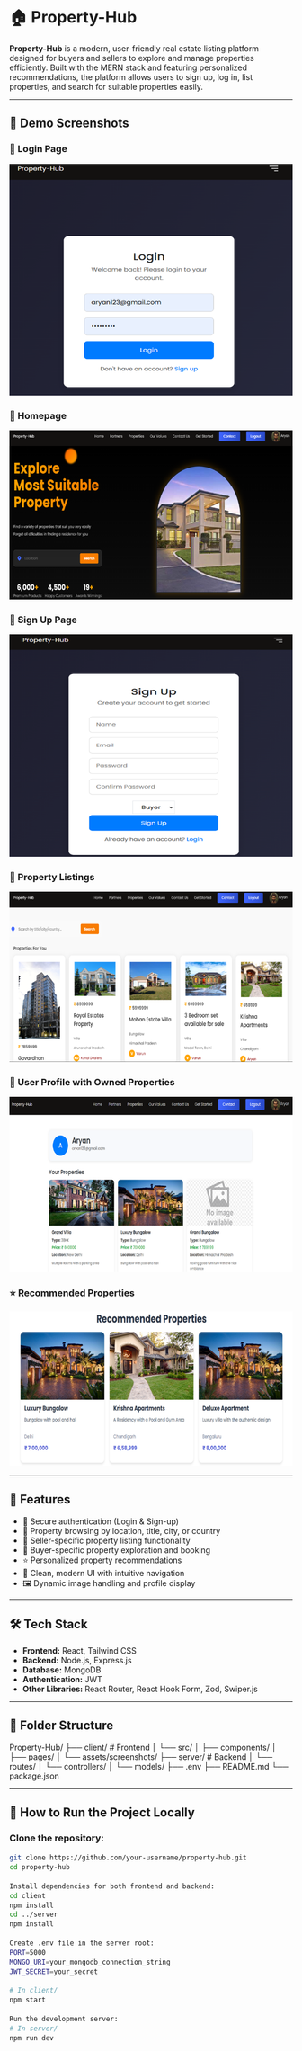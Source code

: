 # 🏠 Property-Hub

**Property-Hub** is a modern, user-friendly real estate listing platform designed for buyers and sellers to explore and manage properties efficiently. Built with the MERN stack and featuring personalized recommendations, the platform allows users to sign up, log in, list properties, and search for suitable properties easily.

---

## 📸 Demo Screenshots

### 🔐 Login Page
![Login](screenshots/login.png)

### 🏡 Homepage
![Homepage](screenshots/homepage.png)

### 📝 Sign Up Page
![Sign Up](screenshots/signup.png)

### 🧭 Property Listings
![Listings](screenshots/properties.png)

### 👤 User Profile with Owned Properties
![User Profile](screenshots/user-profile.png)

### ⭐ Recommended Properties
![Recommendations](screenshots/recommendations.png)

---

## 🚀 Features

- 🔐 Secure authentication (Login & Sign-up)
- 🏡 Property browsing by location, title, city, or country
- 📝 Seller-specific property listing functionality
- 🤝 Buyer-specific property exploration and booking
- ⭐ Personalized property recommendations
- 🧭 Clean, modern UI with intuitive navigation
- 🖼️ Dynamic image handling and profile display

---

## 🛠️ Tech Stack

- **Frontend:** React, Tailwind CSS
- **Backend:** Node.js, Express.js
- **Database:** MongoDB
- **Authentication:** JWT
- **Other Libraries:** React Router, React Hook Form, Zod, Swiper.js

---

## 📁 Folder Structure
Property-Hub/
├── client/ # Frontend
│ └── src/
│ ├── components/
│ ├── pages/
│ └── assets/screenshots/
├── server/ # Backend
│ └── routes/
│ └── controllers/
│ └── models/
├── .env
├── README.md
└── package.json


---

## 🧪 How to Run the Project Locally

### Clone the repository:

```bash
git clone https://github.com/your-username/property-hub.git
cd property-hub

Install dependencies for both frontend and backend:
cd client
npm install
cd ../server
npm install

Create .env file in the server root:
PORT=5000
MONGO_URI=your_mongodb_connection_string
JWT_SECRET=your_secret

# In client/
npm start

Run the development server:
# In server/
npm run dev

